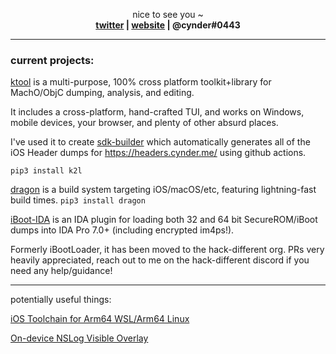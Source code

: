 

<p align="center">
  nice to see you ~
  <br>
  <strong>
    <a href="https://twitter.com/arm64e">twitter</a> | 
    <a href="https://cynder.me/">website</a> | 
    @cynder#0443 
  </strong>
</p>

---

### current projects:

[ktool](https://github.com/cxnder/ktool) is a multi-purpose, 100% cross platform toolkit+library for MachO/ObjC dumping, analysis, and editing.

It includes a cross-platform, hand-crafted TUI, and works on Windows, mobile devices, your browser, and plenty of other absurd places. 

I've used it to create [sdk-builder](https://github.com/cxnder/sdk-builder) which automatically generates all of the iOS Header dumps for https://headers.cynder.me/ using github actions.

`pip3 install k2l`

[dragon](https://dragon.krit.me/) is a build system targeting iOS/macOS/etc, featuring lightning-fast build times. `pip3 install dragon`

[iBoot-IDA](https://github.com/hack-different/iBoot-IDA) is an IDA plugin for loading both 32 and 64 bit SecureROM/iBoot dumps into IDA Pro 7.0+ (including encrypted im4ps!). 

Formerly iBootLoader, it has been moved to the hack-different org. PRs very heavily appreciated, reach out to me on the hack-different discord if you need any help/guidance!

---

potentially useful things:

[iOS Toolchain for Arm64 WSL/Arm64 Linux](https://github.com/cxnder/llvm-project-1/releases/tag/10.0.0-arm64)

[On-device NSLog Visible Overlay](https://github.com/cxnder/log-overlay)


